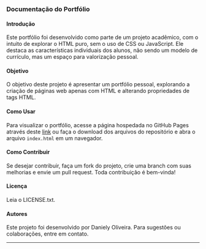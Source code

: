 
### Documentação do Portfólio

#### Introdução
Este portfólio foi desenvolvido como parte de um projeto acadêmico, com o intuito de explorar o HTML puro, sem o uso de CSS ou JavaScript. Ele destaca as características individuais dos alunos, não sendo um modelo de currículo, mas um espaço para valorização pessoal.

#### Objetivo
O objetivo deste projeto é apresentar um portfólio pessoal, explorando a criação de páginas web apenas com HTML e alterando propriedades de tags HTML.

#### Como Usar
Para visualizar o portfólio, acesse a página hospedada no GitHub Pages através deste [link](https://daniolivem.github.io/porftolio/index.html) ou faça o download dos arquivos do repositório e abra o arquivo `index.html` em um navegador.

#### Como Contribuir
Se desejar contribuir, faça um fork do projeto, crie uma branch com suas melhorias e envie um pull request. Toda contribuição é bem-vinda!

#### Licença
Leia o LICENSE.txt.

#### Autores
Este projeto foi desenvolvido por Daniely Oliveira. Para sugestões ou colaborações, entre em contato.

---

